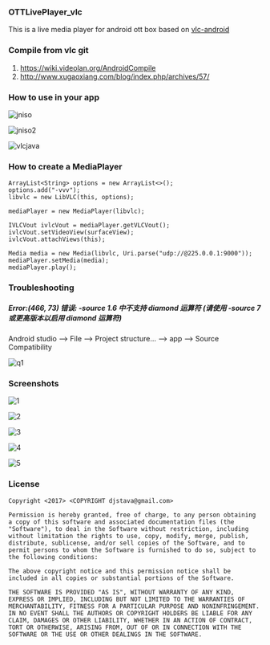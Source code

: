 ### OTTLivePlayer_vlc

This is a live media player for android ott box based on [vlc-android](https://code.videolan.org/videolan/vlc-android) 

### Compile from vlc git

1. <https://wiki.videolan.org/AndroidCompile>
2. <http://www.xugaoxiang.com/blog/index.php/archives/57/>

### How to use in your app

![jniso](images/jniso.png)



![jniso2](images/jniso_2.png)



![vlcjava](images/vlcjava.png)



### How to create a MediaPlayer

```
ArrayList<String> options = new ArrayList<>();
options.add("-vvv");
libvlc = new LibVLC(this, options);

mediaPlayer = new MediaPlayer(libvlc);

IVLCVout ivlcVout = mediaPlayer.getVLCVout();
ivlcVout.setVideoView(surfaceView);
ivlcVout.attachViews(this);

Media media = new Media(libvlc, Uri.parse("udp://@225.0.0.1:9000"));
mediaPlayer.setMedia(media);
mediaPlayer.play();
```

### Troubleshooting

##### Error:(466, 73) 错误: -source 1.6 中不支持 diamond 运算符 (请使用 -source 7 或更高版本以启用 diamond 运算符)

Android studio --> File --> Project structure... --> app --> Source Compatibility

![q1](images/q1.png)

### Screenshots

![1](images/screencap_1.png)



![2](images/screencap_2.png)



![3](images/screencap_3.png)



![4](images/screencap_4.png)



![5](images/screencap_5.png)

### License

```
Copyright <2017> <COPYRIGHT djstava@gmail.com>

Permission is hereby granted, free of charge, to any person obtaining a copy of this software and associated documentation files (the "Software"), to deal in the Software without restriction, including without limitation the rights to use, copy, modify, merge, publish, distribute, sublicense, and/or sell copies of the Software, and to permit persons to whom the Software is furnished to do so, subject to the following conditions:

The above copyright notice and this permission notice shall be included in all copies or substantial portions of the Software.

THE SOFTWARE IS PROVIDED "AS IS", WITHOUT WARRANTY OF ANY KIND, EXPRESS OR IMPLIED, INCLUDING BUT NOT LIMITED TO THE WARRANTIES OF MERCHANTABILITY, FITNESS FOR A PARTICULAR PURPOSE AND NONINFRINGEMENT. IN NO EVENT SHALL THE AUTHORS OR COPYRIGHT HOLDERS BE LIABLE FOR ANY CLAIM, DAMAGES OR OTHER LIABILITY, WHETHER IN AN ACTION OF CONTRACT, TORT OR OTHERWISE, ARISING FROM, OUT OF OR IN CONNECTION WITH THE SOFTWARE OR THE USE OR OTHER DEALINGS IN THE SOFTWARE.
```
